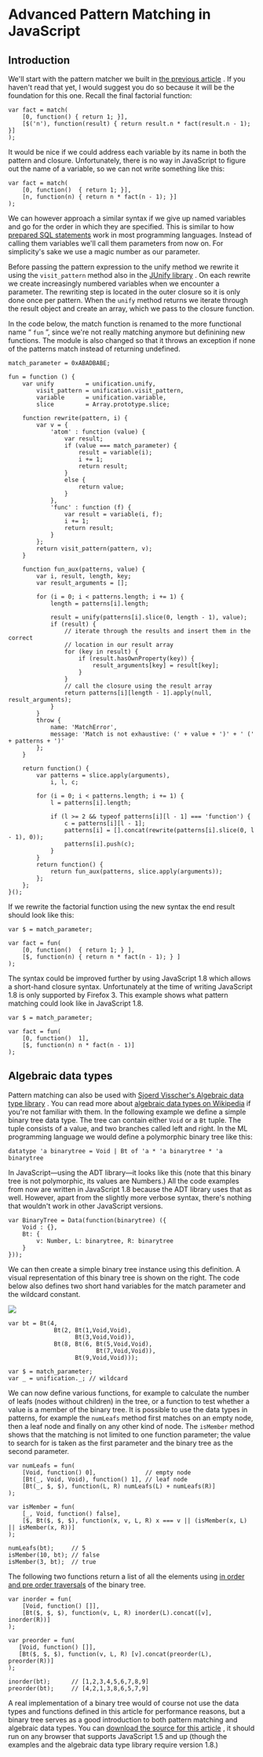 # Advanced Pattern Matching in JavaScript

## Introduction

We'll start with the pattern matcher we built in [the previous article](pattern-matching.html) . If you haven't read that yet, I would suggest you do so because it will be the foundation for this one. Recall the final factorial function:

    var fact = match(
        [0, function() { return 1; }],
        [$('n'), function(result) { return result.n * fact(result.n - 1); }]
    );

It would be nice if we could address each variable by its name in both the pattern and closure. Unfortunately, there is no way in JavaScript to figure out the name of a variable, so we can not write something like this:

    var fact = match(
        [0, function()  { return 1; }],
        [n, function(n) { return n * fact(n - 1); }]
    );

We can however approach a similar syntax if we give up named variables and go for the order in which they are specified. This is similar to how [prepared SQL statements](http://java.sun.com/docs/books/tutorial/jdbc/basics/prepared.html) work in most programming languages. Instead of calling them variables we'll call them parameters from now on. For simplicity's sake we use a magic number as our parameter.

Before passing the pattern expression to the unify method we rewrite it using the `visit_pattern` method also in the [JUnify library](/projects/junify/) . On each rewrite we create increasingly numbered variables when we encounter a parameter. The rewriting step is located in the outer closure so it is only done once per pattern. When the `unify` method returns we iterate through the result object and create an array, which we pass to the closure function.

In the code below, the match function is renamed to the more functional name “ `fun` ”, since we're not really matching anymore but definining new functions. The module is also changed so that it throws an exception if none of the patterns match instead of returning undefined.

    match_parameter = 0xABADBABE;
    
    fun = function () {
        var unify         = unification.unify,
            visit_pattern = unification.visit_pattern,
            variable      = unification.variable,
            slice         = Array.prototype.slice;
    
        function rewrite(pattern, i) {
            var v = {
                'atom' : function (value) {
                    var result;
                    if (value === match_parameter) {
                        result = variable(i);
                        i += 1;
                        return result;
                    }
                    else {
                        return value;
                    }
                },   
                'func' : function (f) {
                    var result = variable(i, f);
                    i += 1;
                    return result;
                }
            };
            return visit_pattern(pattern, v);
        }
    
        function fun_aux(patterns, value) {
            var i, result, length, key;
            var result_arguments = [];
    
            for (i = 0; i < patterns.length; i += 1) {
                length = patterns[i].length;
    
                result = unify(patterns[i].slice(0, length - 1), value);
                if (result) {
                    // iterate through the results and insert them in the correct
                    // location in our result array
                    for (key in result) {
                        if (result.hasOwnProperty(key)) {
                            result_arguments[key] = result[key];
                        }
                    }
                    // call the closure using the result array 
                    return patterns[i][length - 1].apply(null, result_arguments);
                }
            }
            throw {
                name: 'MatchError',
                message: 'Match is not exhaustive: (' + value + ')' + ' (' + patterns + ')'
            };
        }
    
        return function() {
            var patterns = slice.apply(arguments),
                i, l, c;
    
            for (i = 0; i < patterns.length; i += 1) {
                l = patterns[i].length;
    
                if (l >= 2 && typeof patterns[i][l - 1] === 'function') {
                    c = patterns[i][l - 1];
                    patterns[i] = [].concat(rewrite(patterns[i].slice(0, l - 1), 0));
                    patterns[i].push(c);
                }
            }
            return function() {
                return fun_aux(patterns, slice.apply(arguments));
            };
        };
    }();

If we rewrite the factorial function using the new syntax the end result should look like this:

    var $ = match_parameter;
    
    var fact = fun(
        [0, function()  { return 1; } ],
        [$, function(n) { return n * fact(n - 1); } ]
    );

The syntax could be improved further by using JavaScript 1.8 which allows a short-hand closure syntax. Unfortunately at the time of writing JavaScript 1.8 is only supported by Firefox 3. This example shows what pattern matching could look like in JavaScript 1.8.

    var $ = match_parameter;
    
    var fact = fun(
        [0, function()  1],
        [$, function(n) n * fact(n - 1)]
    );

## Algebraic data types

Pattern matching can also be used with [Sjoerd Visscher's Algebraic data type library](http://w3future.com/weblog/stories/2008/06/16/adtinjs.xml) . You can read more about [algebraic data types on Wikipedia](http://en.wikipedia.org/wiki/Algebraic_data_type) if you're not familiar with them. In the following example we define a simple binary tree data type. The tree can contain either `Void` or a `Bt` tuple. The tuple consists of a value, and two branches called left and right. In the ML programming language we would define a polymorphic binary tree like this:

    datatype 'a binarytree = Void | Bt of 'a * 'a binarytree * 'a binarytree

In JavaScript―using the ADT library―it looks like this (note that this binary tree is not polymorphic, its values are Numbers.) All the code examples from now are written in JavaScript 1.8 because the ADT library uses that as well. However, apart from the slightly more verbose syntax, there's nothing that wouldn't work in other JavaScript versions.

    var BinaryTree = Data(function(binarytree) ({
        Void : {},
        Bt: {
            v: Number, L: binarytree, R: binarytree
        }
    }));

We can then create a simple binary tree instance using this definition. A visual representation of this binary tree is shown on the right. The code below also defines two short hand variables for the match parameter and the wildcard constant.

![](btree.png)

    var bt = Bt(4, 
                 Bt(2, Bt(1,Void,Void), 
                       Bt(3,Void,Void)), 
                 Bt(8, Bt(6, Bt(5,Void,Void), 
                             Bt(7,Void,Void)), 
                       Bt(9,Void,Void)));
    
    var $ = match_parameter;
    var _ = unification._; // wildcard

We can now define various functions, for example to calculate the number of leafs (nodes without children) in the tree, or a function to test whether a value is a member of the binary tree. It is possible to use the data types in patterns, for example the `numLeafs` method first matches on an empty node, then a leaf node and finally on any other kind of node. The `isMember` method shows that the matching is not limited to one function parameter; the value to search for is taken as the first parameter and the binary tree as the second parameter.

    var numLeafs = fun(
        [Void, function() 0],              // empty node
        [Bt(_, Void, Void), function() 1], // leaf node
        [Bt(_, $, $), function(L, R) numLeafs(L) + numLeafs(R)]
    );
    
    var isMember = fun(
        [_, Void, function() false],
        [$, Bt($, $, $), function(x, v, L, R) x === v || (isMember(x, L) || isMember(x, R))]
    );
    
    numLeafs(bt);     // 5
    isMember(10, bt); // false
    isMember(3, bt);  // true

The following two functions return a list of all the elements using [in order and pre order traversals](http://en.wikipedia.org/wiki/Tree_traversal#Traversal_methods) of the binary tree.

    var inorder = fun(
        [Void, function() []],
        [Bt($, $, $), function(v, L, R) inorder(L).concat([v], inorder(R))]
    );
    
    var preorder = fun(
       [Void, function() []],
       [Bt($, $, $), function(v, L, R) [v].concat(preorder(L), preorder(R))]
    );
    
    inorder(bt);      // [1,2,3,4,5,6,7,8,9]
    preorder(bt);     // [4,2,1,3,8,6,5,7,9]

A real implementation of a binary tree would of course not use the data types and functions defined in this article for performance reasons, but a binary tree serves as a good introduction to both pattern matching and algebraic data types. You can [download the source for this article](fun.js) , it should run on any browser that supports JavaScript 1.5 and up (though the examples and the algebraic data type library require version 1.8.)
